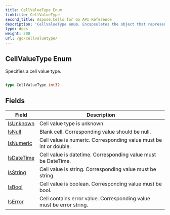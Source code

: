 ```yaml
---
title: CellValueType Enum 
linktitle: CellValueType
second_title: Aspose.Cells for Go API Reference
description: 'CellValueType enum. Encapsulates the object that represents cellvaluetype in Go.'
type: docs
weight: 200
url: /go/cellvaluetype/
---
```


## CellValueType Enum

Specifies a cell value type.

```go

type CellValueType int32


```

## Fields

| Field | Description |
| --- | --- |
|[IsUnknown](./isunknown/) | Cell value type is unknown. | 
|[IsNull](./isnull/) | Blank cell. Corresponding value should be null. | 
|[IsNumeric](./isnumeric/) | Cell value is numeric. Corresponding value must be int or double. | 
|[IsDateTime](./isdatetime/) | Cell value is datetime. Corresponding value must be DateTime. | 
|[IsString](./isstring/) | Cell value is string. Corresponding value must be string. | 
|[IsBool](./isbool/) | Cell value is boolean. Corresponding value must be bool. | 
|[IsError](./iserror/) | Cell contains error value. Corresponding value must be error string. | 
